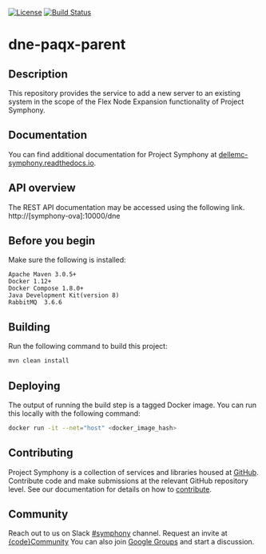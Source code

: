 [![License](https://img.shields.io/badge/License-EPL%201.0-red.svg)](https://opensource.org/licenses/EPL-1.0)
[![Build Status](https://travis-ci.org/dellemc-symphony/dne-paqx-parent.svg?branch=master)](https://travis-ci.org/dellemc-symphony/dne-paqx-parent)
# dne-paqx-parent
## Description
This repository provides the service to add a new server to an existing system in the scope of the Flex Node Expansion functionality of Project Symphony.
## Documentation
You can find additional documentation for Project Symphony at [dellemc-symphony.readthedocs.io](https://dellemc-symphony.readthedocs.io).

## API overview
The REST API documentation may be accessed using the following link. http://[symphony-ova]:10000/dne
## Before you begin
Make sure the following is installed:
```
Apache Maven 3.0.5+
Docker 1.12+
Docker Compose 1.8.0+
Java Development Kit(version 8)
RabbitMQ  3.6.6
```
## Building
Run the following command to build this project:
```bash
mvn clean install
```
## Deploying
The output of running the build step is a tagged Docker image.
You can run this locally with the following command:
```bash
docker run -it --net="host" <docker_image_hash>
```
## Contributing
Project Symphony is a collection of services and libraries housed at [GitHub][github].
Contribute code and make submissions at the relevant GitHub repository level.
See our documentation for details on how to [contribute][contributing].
## Community
Reach out to us on Slack [#symphony][slack] channel. Request an invite at [{code}Community][codecommunity]
You can also join [Google Groups][googlegroups] and start a discussion.
 
[slack]: https://codecommunity.slack.com/messages/symphony
[googlegroups]: https://groups.google.com/forum/#!forum/dellemc-symphony
[codecommunity]: http://community.codedellemc.com/
[contributing]: http://dellemc-symphony.readthedocs.io/en/latest/contributingtosymphony.html
[github]: https://github.com/dellemc-symphony
[documentation]: https://dellemc-symphony.readthedocs.io/en/latest/







